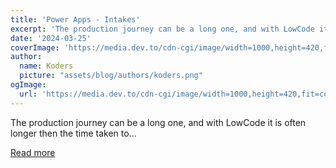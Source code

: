 ```yaml
---
title: 'Power Apps - Intakes'
excerpt: 'The production journey can be a long one, and with LowCode it is often longer then the time taken to...'
date: '2024-03-25'
coverImage: 'https://media.dev.to/cdn-cgi/image/width=1000,height=420,fit=cover,gravity=auto,format=auto/https%3A%2F%2Fdev-to-uploads.s3.amazonaws.com%2Fuploads%2Farticles%2Fhodf3gxr9uyo2x6fmodv.png'
author:
  name: Koders
  picture: "assets/blog/authors/koders.png"
ogImage:
  url: 'https://media.dev.to/cdn-cgi/image/width=1000,height=420,fit=cover,gravity=auto,format=auto/https%3A%2F%2Fdev-to-uploads.s3.amazonaws.com%2Fuploads%2Farticles%2Fhodf3gxr9uyo2x6fmodv.png'
---
```


The production journey can be a long one, and with LowCode it is often longer then the time taken to...

[Read more](https://dev.to/wyattdave/power-apps-intakes-55j5)

